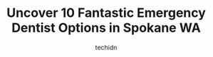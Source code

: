 ---
layout: ampstory
image: https://i0.wp.com/www.depkes.org/wp-content/uploads/2023/06/emergency-dentist-0-in-spokane-wa-1685820540.jpeg?resize=640,853
author: techidn
featured: false
description: Discover the impressive array of Emergency Dentist options in Spokane WA, where you can find 10 of the largest Emergency Dentist establishments in the area. From renowned classics to hidden 
title: Uncover 10 Fantastic Emergency Dentist Options in Spokane WA
cover:
   title: Uncover 10 Fantastic Emergency Dentist Options in Spokane WA
   subtitle: Rickpate
   background: https://www.depkes.org/wp-content/uploads/2023/06/emergency-dentist-0-in-spokane-wa-1685820540.jpeg

pages: 
 - layout: thirds
   top: <h1>#1 Dynamic Dental Care</h1>
   bottom: "<p>I enjoyed my experience at Dynamic Dental getting my teeth cleaned. The front office staff was friendly and kept me informed. The gal who cleaned my teeth was very thorou</p>"
   background: https://www.depkes.org/wp-content/uploads/2023/06/emergency-dentist-1-in-spokane-wa-1685820541.jpeg
   backgroundblur: true
 - layout: thirds
   top: <h1>#2 Aspen Dental</h1>
   bottom: "<p>Great experience at Aspen Dental. I made appointment at the North Division office to identify a treatment plan on 3/31 they were great and very friendly. The cleanings wa</p>"
   background: https://www.depkes.org/wp-content/uploads/2023/06/emergency-dentist-2-in-spokane-wa-1685820541.jpeg
   cta:
      link: https://www.depkes.org/blog/uncover-10-fantastic-emergency-dentist-options-in-spokane-wa/
      text: Uncover 10 Fantastic Emergency Dentist Options in Spokane WA
 - layout: thirds
   top: <h1>#3 Dental Care of Spokane</h1>
   bottom: "<p>3022 E 57th Ave #10, Spokane, WA 99223, United States</p>"
   background: https://www.depkes.org/wp-content/uploads/2023/06/emergency-dentist-3-in-spokane-wa-1685820542.jpeg
   cta:
      link: https://www.depkes.org/blog/uncover-10-fantastic-emergency-dentist-options-in-spokane-wa/
      text: Uncover 10 Fantastic Emergency Dentist Options in Spokane WA
 - layout: thirds
   top: <h1>#4 5 Mile Smiles</h1>
   bottom: "<p>1625 W Francis Ave, Spokane, WA 99205, United States</p>"
   background: https://images.unsplash.com/photo-1608501821300-4f99e58bba77?ixlib=rb-4.0.3&ixid=MnwxMjA3fDB8MHxwaG90by1wYWdlfHx8fGVufDB8fHx8&auto=format&fit=crop&w=640&h=853&q=80
   cta:
      link: https://www.depkes.org/blog/uncover-10-fantastic-emergency-dentist-options-in-spokane-wa/
      text: Uncover 10 Fantastic Emergency Dentist Options in Spokane WA
 - layout: thirds
   top: <h1>#5 Gentle Family Dentistry</h1>
   bottom: "<p>6227 N Monroe St, Spokane, WA 99205, United States</p>"
   background: https://images.unsplash.com/photo-1527067829737-402993088e6b?ixlib=rb-4.0.3&ixid=MnwxMjA3fDB8MHxwaG90by1wYWdlfHx8fGVufDB8fHx8&auto=format&fit=crop&w=640&h=853&q=80
   cta:
      link: https://www.depkes.org/blog/uncover-10-fantastic-emergency-dentist-options-in-spokane-wa/
      text: Uncover 10 Fantastic Emergency Dentist Options in Spokane WA
 - layout: thirds
   top: <h1>#6 Avenue Dental Care North Spokane</h1>
   bottom: "<p>755 E Holland Ave, Spokane, WA 99218, United States</p>"
   background: https://images.unsplash.com/photo-1620421680010-0766ff230392?ixlib=rb-4.0.3&ixid=MnwxMjA3fDB8MHxwaG90by1wYWdlfHx8fGVufDB8fHx8&auto=format&fit=crop&w=640&h=853&q=80
   cta:
      link: https://www.depkes.org/blog/uncover-10-fantastic-emergency-dentist-options-in-spokane-wa/
      text: Uncover 10 Fantastic Emergency Dentist Options in Spokane WA
 - layout: thirds
   top: <h1>#7 Complete Dental Care</h1>
   bottom: "<p>707 W Francis Ave # 100, Spokane, WA 99205, United States</p>"
   background: https://plus.unsplash.com/premium_photo-1664640458616-3c74f8cb4589?ixlib=rb-4.0.3&ixid=MnwxMjA3fDB8MHxwaG90by1wYWdlfHx8fGVufDB8fHx8&auto=format&fit=crop&w=640&h=853&q=80
   cta:
      link: https://www.depkes.org/blog/uncover-10-fantastic-emergency-dentist-options-in-spokane-wa/
      text: Uncover 10 Fantastic Emergency Dentist Options in Spokane WA
 - layout: thirds
   middle: Continue reading...
   background: https://images.unsplash.com/photo-1518640467707-6811f4a6ab73?ixlib=rb-4.0.3&ixid=MnwxMjA3fDB8MHxwaG90by1wYWdlfHx8fGVufDB8fHx8&auto=format&fit=crop&w=640&h=853&q=80
   cta:
      link: https://www.depkes.org/blog/uncover-10-fantastic-emergency-dentist-options-in-spokane-wa/
      text: Uncover 10 Fantastic Emergency Dentist Options in Spokane WA
      
---